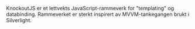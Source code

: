 KnockoutJS er et lettvekts JavaScript-rammeverk for "templating" og databinding.  Rammeverket er sterkt inspirert av MVVM-tankegangen brukt i Silverlight.